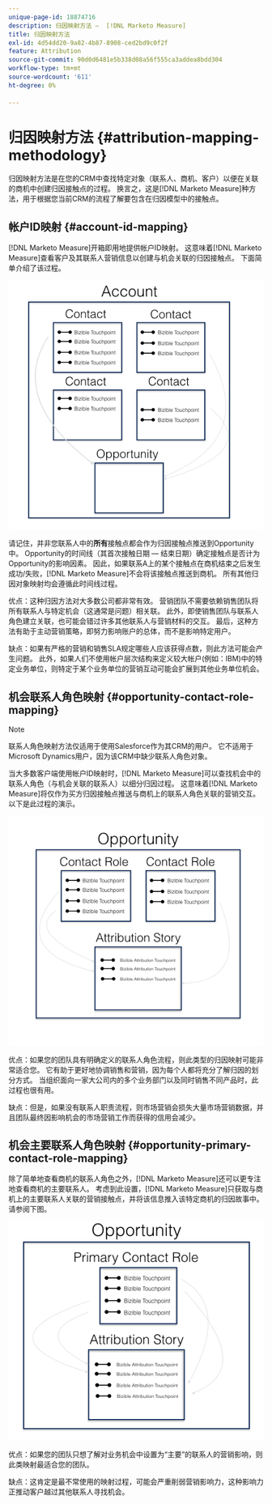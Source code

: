 ```yaml
---
unique-page-id: 18874716
description: 归因映射方法 —  [!DNL Marketo Measure]
title: 归因映射方法
exl-id: 4d54dd20-9a82-4b87-8908-ced2bd9c0f2f
feature: Attribution
source-git-commit: 90d0d6481e5b338d08a56f555ca3addea8bdd304
workflow-type: tm+mt
source-wordcount: '611'
ht-degree: 0%

---
```


# 归因映射方法 {#attribution-mapping-methodology}

归因映射方法是在您的CRM中查找特定对象（联系人、商机、客户）以便在关联的商机中创建归因接触点的过程。 换言之，这是[!DNL Marketo Measure]种方法，用于根据您当前CRM的流程了解要包含在归因模型中的接触点。

## 帐户ID映射 {#account-id-mapping}

[!DNL Marketo Measure]开箱即用地提供帐户ID映射。 这意味着[!DNL Marketo Measure]查看客户及其联系人营销信息以创建与机会关联的归因接触点。 下面简单介绍了该过程。

![](assets/1-1.png)

请记住，并非您联系人中的&#x200B;**所有**&#x200B;接触点都会作为归因接触点推送到Opportunity中。 Opportunity的时间线（其首次接触日期 — 结束日期）确定接触点是否计为Opportunity的影响因素。 因此，如果联系A上的某个接触点在商机结束之后发生成功/失败，[!DNL Marketo Measure]不会将该接触点推送到商机。 所有其他归因对象映射均会遵循此时间线过程。

优点：这种归因方法对大多数公司都非常有效。 营销团队不需要依赖销售团队将所有联系人与特定机会（这通常是问题）相关联。 此外，即使销售团队与联系人角色建立关联，也可能会错过许多其他联系人与营销材料的交互。 最后，这种方法有助于主动营销策略，即努力影响账户的总体，而不是影响特定用户。

缺点：如果有严格的营销和销售SLA规定哪些人应该获得点数，则此方法可能会产生问题。 此外，如果人们不使用帐户层次结构来定义较大帐户(例如：IBM)中的特定业务单位，则特定于某个业务单位的营销互动可能会扩展到其他业务单位机会。

## 机会联系人角色映射 {#opportunity-contact-role-mapping}

>[!NOTE]
>
>联系人角色映射方法仅适用于使用Salesforce作为其CRM的用户。 它不适用于Microsoft Dynamics用户，因为该CRM中缺少联系人角色对象。

当大多数客户端使用帐户ID映射时，[!DNL Marketo Measure]可以查找机会中的联系人角色（与机会关联的联系人）以细分归因过程。 这意味着[!DNL Marketo Measure]将仅作为买方归因接触点推送与商机上的联系人角色关联的营销交互。 以下是此过程的演示。

![](assets/2-1.png)

优点：如果您的团队具有明确定义的联系人角色流程，则此类型的归因映射可能非常适合您。 它有助于更好地协调销售和营销，因为每个人都将充分了解归因的划分方式。 当组织面向一家大公司内的多个业务部门以及同时销售不同产品时，此过程也很有用。

缺点：但是，如果没有联系人职责流程，则市场营销会损失大量市场营销数据，并且团队最终因影响机会的市场营销工作而获得的信用会减少。

## 机会主要联系人角色映射 {#opportunity-primary-contact-role-mapping}

除了简单地查看商机的联系人角色之外，[!DNL Marketo Measure]还可以更专注地查看商机的主要联系人。 考虑到此设置，[!DNL Marketo Measure]只获取与商机上的主要联系人关联的营销接触点，并将该信息推入该特定商机的归因故事中。 请参阅下图。

![](assets/3.png)

优点：如果您的团队只想了解对业务机会中设置为“主要”的联系人的营销影响，则此类映射最适合您的团队。

缺点：这肯定是最不常使用的映射过程，可能会严重削弱营销影响力，这种影响力正推动客户越过其他联系人寻找机会。
